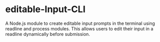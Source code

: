 # editable-Input-CLI
A Node.js module to create editable input prompts in the terminal using readline and process modules. This allows users to edit their input in a readline dynamically before submission.
